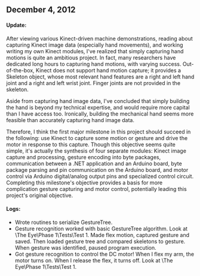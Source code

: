 ## December 4, 2012

#### Update:

After viewing various Kinect-driven machine demonstrations, reading about capturing Kinect image data (especially hand movements), and working writing my own Kinect modules, I've realized that simply capturing hand motions is quite an ambitious project. In fact, many researchers have dedicated long hours to capturing hand motions, with varying success. Out-of-the-box, Kinect does not support hand motion capture; it provides a Skeleton object, whose most relevant hand features are a right and left hand joint and a right and left wrist joint. Finger joints are not provided in the skeleton.

Aside from capturing hand image data, I've concluded that simply building the hand is beyond my technical expertise, and would require more capital than I have access too. Ironically, building the mechanical hand seems more feasible than accurately capturing hand image data.

Therefore, I think the first major milestone in this project should succeed in the following: use Kinect to capture some motion or gesture and drive the motor in response to this capture. Though this objective seems quite simple, it's actually the synthesis of four separate modules: Kinect image capture and processing, gesture encoding into byte packages, communication between a .NET application and an Arduino board, byte package parsing and pin communication on the Arduino board, and motor control via Arduino digital/analog output pins and specialized control circuit. Completing this milestone's objective provides a basis for more complication gesture capturing and motor control, potentially leading this project's original objective.

#### Logs:

- Wrote routines to serialize GestureTree.
- Gesture recognition worked with basic GestureTree algorithm. Look at \The Eye\Phase 1\Tests\Test 1. Made flex motion, captured gesture and saved. Then loaded gesture tree and compared skeletons to gesture. When gesture was identified, paused program execution.
- Got gesture recognition to control the DC motor! When I flex my arm, the motor turns on. When I release the flex, it turns off. Look at \The Eye\Phase 1\Tests\Test 1.
